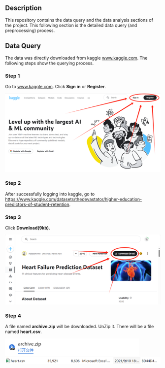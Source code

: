 ## Description

This repository contains the data query and the data analysis sections of the project.
This following section is the detailed data query (and preprocessing) process.

## Data Query

The data was directly downloaded from kaggle www.kaggle.com. The following steps show the querying process.

### Step 1

Go to www.kaggle.com. Click **Sign in** or **Register**.

<img src="Step1.png" alt="Step1">

### Step 2

After successfully logging into kaggle, go to https://www.kaggle.com/datasets/thedevastator/higher-education-predictors-of-student-retention.


### Step 3

Click **Download(9kb)**.

<img src="Step3.png" alt="Step3">

### Step 4

A file named **archive.zip** will be downloaded. UnZip it. There will be a file named **heart.csv**.

<img src="Step4-1.png" alt="Step4-1">

<img src="Step4-2.png" alt="Step4-2">

